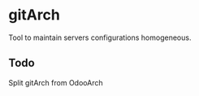 # gitArch

Tool to maintain servers configurations homogeneous.







## Todo

Split gitArch from OdooArch